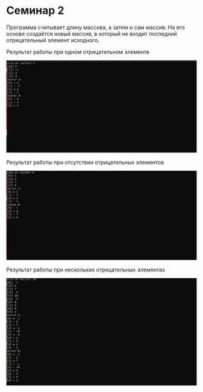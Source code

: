 # Семинар 2

Программа считывает длину массива, а затем и сам массив. На его основе создаётся новый массив, в который не входит последний отрицательный элемент исходного.

Результат работы при одном отрицательном элементе

![alt text](Screenshots/Array1.png)

Результат работы при отсутствии отрицательных элементов

![alt text](Screenshots/Array2.png)

Результат работы при нескольких отрицательных элементах

![alt text](Screenshots/Array3.png)

